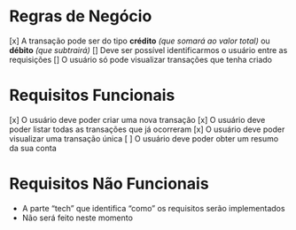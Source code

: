 # Regras de Negócio
  [x] A transação pode ser do tipo **crédito** *(que somará ao valor total)* ou **débito** *(que subtrairá)* 
  [] Deve ser possível identificarmos o usuário entre as requisições
  [] O usuário só pode visualizar transações que tenha criado

# Requisitos Funcionais
  [x] O usuário deve poder criar uma nova transação
  [x] O usuário deve poder listar todas as transações que já ocorreram
  [x] O usuário deve poder visualizar uma transação única
  [ ] O usuário deve poder obter um resumo da sua conta

# Requisitos Não Funcionais
  - A parte “tech” que identifica “como” os requisitos serão implementados
  - Não será feito neste momento